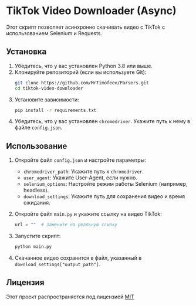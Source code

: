 # TikTok Video Downloader (Async)

Этот скрипт позволяет асинхронно скачивать видео с TikTok с использованием Selenium и Requests.

## Установка

1. Убедитесь, что у вас установлен Python 3.8 или выше.
2. Клонируйте репозиторий (если вы используете Git):
   ```bash
   git clone https://github.com/MrTimofeev/Parsers.git
   cd tiktok-video-downloader
   ```
3. Установите зависимости:
   ```bash
   pip install -r requirements.txt
   ```
4. Убедитесь, что у вас установлен `chromedriver`. Укажите путь к нему в файле `config.json`.

## Использование

1. Откройте файл `config.json` и настройте параметры:
   - `chromedriver_path`: Укажите путь к `chromedriver`.
   - `user_agent`: Укажите User-Agent, если нужно.
   - `selenium_options`: Настройте режим работы Selenium (например, headless).
   - `download_settings`: Укажите путь для сохранения видео и время ожидания.

2. Откройте файл `main.py` и укажите ссылку на видео TikTok:
   ```python
   url = ""  # Замените на реальную ссылку
   ```

3. Запустите скрипт:
   ```bash
   python main.py
   ```

4. Скачанное видео сохранится в файл, указанный в `download_settings["output_path"]`.

## Лицензия

Этот проект распространяется под лицензией [MIT](../../../LICENSE.txt)
